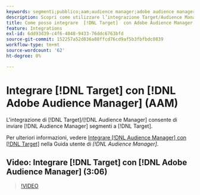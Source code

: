 ```yaml
---
keywords: segmenti;pubblico;aam;audience manager;adobe audience manager;integrare;integrazione;segments;audiences;aam;audience manager;adobe audience manager;integration;integration
description: Scopri come utilizzare l’integrazione Target/Audience Manager per inviare segmenti Audience Manager (AAM) ad Adobe Target.
title: Come posso integrare  [!DNL Target]  con Adobe Audience Manager (AAM)?
feature: Integrations
exl-id: 6dd93d39-c4f6-4048-9433-76ddc6763bfd
source-git-commit: 152257a52d836a88ffcd76cd9af5b3fbfbdc0839
workflow-type: tm+mt
source-wordcount: '62'
ht-degree: 0%

---
```


# Integrare [!DNL Target] con [!DNL Adobe Audience Manager] (AAM)

L&#39;integrazione di [!DNL Target]/[!DNL Audience Manager] consente di inviare [!DNL Audience Manager] segmenti a [!DNL Target].

Per ulteriori informazioni, vedere [Integrare [!DNL Audience Manager] con [!DNL Target]](https://experienceleague.adobe.com/docs/audience-manager/user-guide/implementation-integration-guides/integration-other-solutions/aam-target-integration.html) nella Guida utente di *[!DNL Audience Manager]*.

## Video: Integrare [!DNL Target] con [!DNL Adobe Audience Manager] (3:06)

>[!VIDEO](https://video.tv.adobe.com/v/35151)

